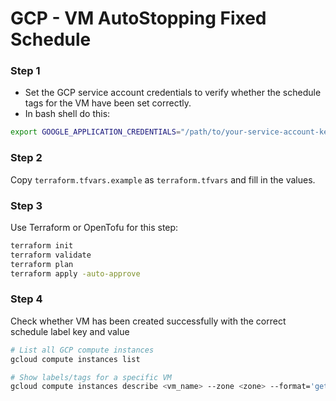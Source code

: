 # GCP - VM AutoStopping Fixed Schedule

### Step 1
* Set the GCP service account credentials to verify whether the schedule tags for the VM have been set correctly.
* In bash shell do this:
```bash
export GOOGLE_APPLICATION_CREDENTIALS="/path/to/your-service-account-key.json"
```

### Step 2
Copy `terraform.tfvars.example` as `terraform.tfvars` and fill in the values.

### Step 3
Use Terraform or OpenTofu for this step:
```bash
terraform init
terraform validate
terraform plan
terraform apply -auto-approve
```

### Step 4
Check whether VM has been created successfully with the correct schedule label key and value
```bash
# List all GCP compute instances
gcloud compute instances list

# Show labels/tags for a specific VM
gcloud compute instances describe <vm_name> --zone <zone> --format='get(labels)'
```